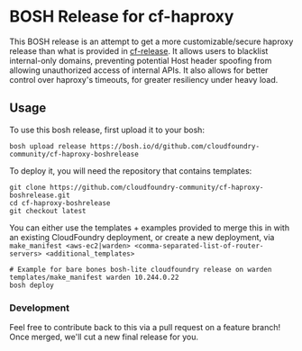 BOSH Release for cf-haproxy
===========================

This BOSH release is an attempt to get a more customizable/secure haproxy release than what is provided in [cf-release](https://github.com/cloudfoundry/cf-release). It allows users to blacklist internal-only domains, preventing potential Host header spoofing from allowing unauthorized access of internal APIs. It also allows for better control over haproxy's timeouts, for greater resiliency under heavy load.

Usage
-----

To use this bosh release, first upload it to your bosh:

```
bosh upload release https://bosh.io/d/github.com/cloudfoundry-community/cf-haproxy-boshrelease
```

To deploy it, you will need the repository that contains templates:

```
git clone https://github.com/cloudfoundry-community/cf-haproxy-boshrelease.git
cd cf-haproxy-boshrelease
git checkout latest
```

You can either use the templates + examples provided to merge this in with an existing CloudFoundry deployment, or create a new deployment, via `make_manifest <aws-ec2|warden> <comma-separated-list-of-router-servers> <additional_templates>`

```
# Example for bare bones bosh-lite cloudfoundry release on warden
templates/make_manifest warden 10.244.0.22
bosh deploy
```

### Development

Feel free to contribute back to this via a pull request on a feature branch! Once merged, we'll cut a new final release for you.

